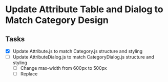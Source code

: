 # Update Attribute Table and Dialog to Match Category Design

## Tasks
- [x] Update Attribute.js to match Category.js structure and styling
- [ ] Update AttributeDialog.js to match CategoryDialog.js structure and styling
  - [ ] Change max-width from 600px to 500px
  - [ ] Replace <style jsx> block with CategoryDialog's CSS
  - [ ] Update header title to "Add Attribute" for new items
  - [ ] Change submit button text to "Create" for new items
  - [ ] Update Button components to use btnName and btnColor props
- [x] Adjust table columns in Attribute.js for consistent text colors and badges
- [x] Integrate filters (subcategory and field type) into the new design
- [x] Move Add button to header like in Category
- [ ] Test the updated components
